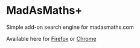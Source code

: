 # MadAsMaths+
Simple add-on search engine for madasmaths.com

Available here for [Firefox](https://addons.mozilla.org/en-US/firefox/addon/search-for-madasmaths/) or [Chrome](https://chromewebstore.google.com/detail/search-for-madasmaths/jpmckmhgdighopeinmbkbojahnccdhap)
